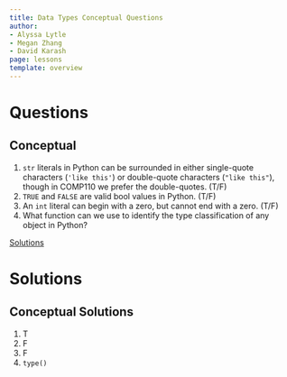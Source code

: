 ```yaml
---
title: Data Types Conceptual Questions
author:
- Alyssa Lytle
- Megan Zhang
- David Karash
page: lessons
template: overview
---
```


# Questions

## Conceptual

1. `str` literals in Python can be surrounded in either single-quote characters (`'like this'`) or double-quote characters (`"like this"`), though in COMP110 we prefer the double-quotes. (T/F)
2. `TRUE` and `FALSE` are valid bool values in Python. (T/F)
3. An `int` literal can begin with a zero, but cannot end with a zero. (T/F)
4. What function can we use to identify the type classification of any object in Python? 

[Solutions](#conceptual-solutions)

# Solutions

## Conceptual Solutions

1. T
2. F
3. F
4. `type()`